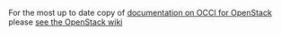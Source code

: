 For the most up to date copy of [documentation on OCCI for OpenStack](https://wiki.openstack.org/wiki/Occi) please [see the OpenStack wiki](https://wiki.openstack.org/wiki/Occi)
